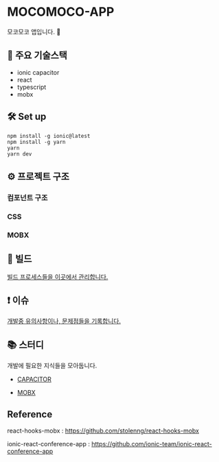 # MOCOMOCO-APP
모코모코 앱입니다. 🐳

## 📱 주요 기술스택
- ionic capacitor
- react
- typescript
- mobx


## 🛠 Set up

```
npm install -g ionic@latest
npm install -g yarn
yarn
yarn dev
```

## ⚙️ 프로젝트 구조

### 컴포넌트 구조

### CSS

### MOBX


## 🚀 빌드

[빌드 프로세스들을 이곳에서 관리합니다. ](docs/BUILD.md) 

## ❗️ 이슈

[개발중 유의사항이나, 문제점들을 기록합니다. ](docs/ISSUE.md) 

## 📚 스터디

개발에 필요한 지식들을 모아둡니다.

- [CAPACITOR](docs/STUDY_CAPACITOR.md)

- [MOBX](docs/STUDY_MOBX.md)

## Reference

react-hooks-mobx : https://github.com/stolenng/react-hooks-mobx

ionic-react-conference-app : https://github.com/ionic-team/ionic-react-conference-app

